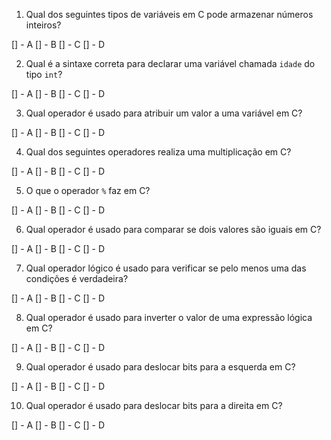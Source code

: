 1. Qual dos seguintes tipos de variáveis em C pode armazenar números inteiros?

[] - A
[] - B
[] - C
[] - D


2. Qual é a sintaxe correta para declarar uma variável chamada `idade` do tipo `int`?

[] - A
[] - B
[] - C
[] - D

3. Qual operador é usado para atribuir um valor a uma variável em C?

[] - A
[] - B
[] - C
[] - D

4. Qual dos seguintes operadores realiza uma multiplicação em C?

[] - A
[] - B
[] - C
[] - D

5. O que o operador `%` faz em C?

[] - A
[] - B
[] - C
[] - D

6. Qual operador é usado para comparar se dois valores são iguais em C?

[] - A
[] - B
[] - C
[] - D

7. Qual operador lógico é usado para verificar se pelo menos uma das condições é verdadeira?

[] - A
[] - B
[] - C
[] - D

8. Qual operador é usado para inverter o valor de uma expressão lógica em C?

[] - A
[] - B
[] - C
[] - D

9. Qual operador é usado para deslocar bits para a esquerda em C?

[] - A
[] - B
[] - C
[] - D

10. Qual operador é usado para deslocar bits para a direita em C?

[] - A
[] - B
[] - C
[] - D

